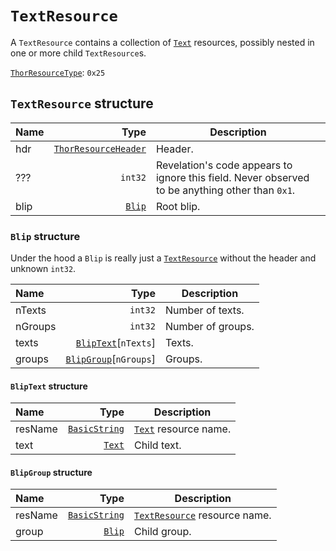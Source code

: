 # `TextResource`

A `TextResource` contains a collection of [`Text`](./text.md#text) resources, possibly nested in one or more child `TextResource`s.

[`ThorResourceType`](./index.md#thorresourcetype-enum): `0x25`

## `TextResource` structure

| Name | Type | Description |
| :-- | --: | --- |
| hdr | [`ThorResourceHeader`](./index.md#thorresourceheader-structure) | Header. |
| ??? | `int32` | Revelation's code appears to ignore this field. Never observed to be anything other than `0x1`. |
| blip | [`Blip`](#blip-structure) | Root blip. |

### `Blip` structure

Under the hood a `Blip` is really just a [`TextResource`](#textresource) without the header and unknown `int32`.

| Name | Type | Description |
| :-- | --: | --- |
| nTexts | `int32` | Number of texts. |
| nGroups | `int32` | Number of groups. |
| texts | [`BlipText`](#bliptext-structure)\[`nTexts`\] | Texts. |
| groups | [`BlipGroup`](#blipgroup-structure)\[`nGroups`\] | Groups. |

#### `BlipText` structure

| Name | Type | Description |
| :-- | --: | --- |
| resName | [`BasicString`](../base.md#basicstring-structure) | [`Text`](./text.md#text) resource name. |
| text | [`Text`](./text.md) | Child text. |

#### `BlipGroup` structure

| Name | Type | Description |
| :-- | --: | --- |
| resName | [`BasicString`](../base.md#basicstring-structure) | [`TextResource`](#textresource) resource name. |
| group | [`Blip`](#blip-structure) | Child group. |
